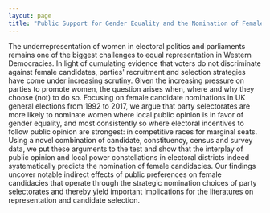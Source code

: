 ```yaml
---
layout: page
title: "Public Support for Gender Equality and the Nomination of Female Candidates: Evidence from the UK, 1992-2017"
---
```


The underrepresentation of women in electoral politics and parliaments remains one of the biggest challenges to equal representation in Western Democracies. In light of cumulating evidence that voters do not discriminate against female candidates, parties' recruitment and selection strategies have come under increasing scrutiny. Given the increasing pressure on parties to promote women, the question arises when, where and why they choose (not) to do so. Focusing on female candidate nominations in UK general elections from 1992 to 2017, we argue that party selectorates are more likely to nominate women where local public opinion is in favor of gender equality, and most consistently so where electoral incentives to follow public opinion are strongest: in competitive races for marginal seats. Using a novel combination of candidate, constituency, census and survey data, we put these arguments to the test and show that the interplay of public opinion and local power constellations in electoral districts indeed systematically predicts the nomination of female candidacies. Our findings uncover notable indirect effects of public preferences on female candidacies that operate through the strategic nomination choices of party selectorates and thereby yield important implications for the literatures on representation and candidate selection.